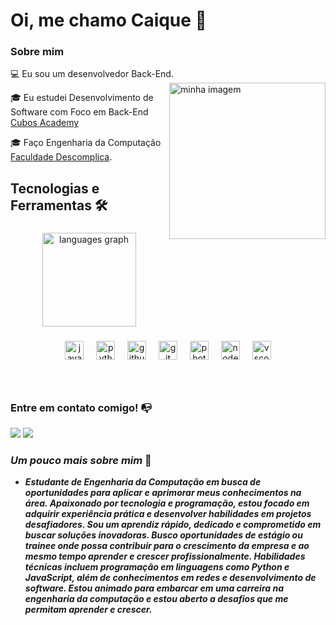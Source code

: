# Oi, me chamo Caique 👋

### Sobre mim

💻 Eu sou um desenvolvedor Back-End.
  <img align="right" alt="minha imagem" width="250" src="https://i.imgur.com/8MupZHY.gif" width="350px" />

<!-- Isso é um comentário, não irá aparecer no seu perfil
(Abaixo você seleciona o curso que você está fazendo no momento) -->
🎓 Eu estudei Desenvolvimento de Software com Foco em Back-End [Cubos Academy](https://cubos.academy/)

🎓 Faço Engenharia da Computação [Faculdade Descomplica](https://descomplica.com.br/faculdade/).

## **Tecnologias e Ferramentas 🛠**

<!-- (Aqui você pode adicionar tecnologias que aprendeu no curso, já listamos algumas delas, e outras que já domina)) -->

<!-- (Já colocar tecnologias do On Demand que aprende no curso)) -->

<!-- (Você pode adicionar novas tecnologias insira ![Nome da Tecnologia](https://img.shields.io/badge/-[Nome da tecnologia]-[Cor do fundo]?style=flat-square&logo=[Nome da tecnologia])) -->

<!--
Substitua o usuário lbguilherme pelo seu usuário no GitHub.
-->

###

<div align="center">
  <img src="https://github-readme-stats.vercel.app/api/top-langs?username=CaiqueCast&locale=en&hide_title=false&layout=compact&card_width=320&langs_count=5&theme=dracula&hide_border=false&order=2" height="150" alt="languages graph"  />
</div>

###

###


<div align="center">
  <img src="https://cdn.jsdelivr.net/gh/devicons/devicon/icons/javascript/javascript-original.svg" height="30" alt="javascript logo"  />
  <img width="12" />
  <img src="https://cdn.jsdelivr.net/gh/devicons/devicon/icons/python/python-original.svg" height="30" alt="python logo"  />
  <img width="12" />
  <img src="https://cdn.jsdelivr.net/gh/devicons/devicon/icons/github/github-original.svg" height="30" alt="github logo"  />
  <img width="12" />
  <img src="https://cdn.jsdelivr.net/gh/devicons/devicon/icons/git/git-original.svg" height="30" alt="git logo"  />
  <img width="12" />
  <img src="https://cdn.jsdelivr.net/gh/devicons/devicon/icons/photoshop/photoshop-plain.svg" height="30" alt="photoshop logo"  />
  <img width="12" />
  <img src="https://cdn.jsdelivr.net/gh/devicons/devicon/icons/nodejs/nodejs-original.svg" height="30" alt="nodejs logo"  />
  <img width="12" />
  <img src="https://cdn.jsdelivr.net/gh/devicons/devicon/icons/vscode/vscode-original.svg" height="30" alt="vscode logo"  />
</div>

###

<div align="left">
</div>

###

<br clear="both">

###
### Entre em contato comigo! 📭
<div>
<a href="https://www.instagram.com/caique.castro03/" target="_blank"><img src="https://img.shields.io/badge/-Instagram-%23E4405F?style=for-the-badge&logo=instagram&logoColor=white" target="_blank"></a>
<a href="https://www.linkedin.com/in/caique-castro03/" target="_blank"><img src="https://img.shields.io/badge/-LinkedIn-%230077B5?style=for-the-badge&logo=linkedin&logoColor=white" target="_blank"></a> 

### <i>Um pouco mais sobre mim</i> 🚀

- ***Estudante de Engenharia da Computação em busca de oportunidades para aplicar e aprimorar meus conhecimentos na área. Apaixonado por tecnologia e programação, estou focado em adquirir experiência prática e desenvolver habilidades em projetos desafiadores. Sou um aprendiz rápido, dedicado e comprometido em buscar soluções inovadoras. Busco oportunidades de estágio ou trainee onde possa contribuir para o crescimento da empresa e ao mesmo tempo aprender e crescer profissionalmente. Habilidades técnicas incluem programação em linguagens como Python e JavaScript, além de conhecimentos em redes e desenvolvimento de software. Estou animado para embarcar em uma carreira na engenharia da computação e estou aberto a desafios que me permitam aprender e crescer.***
</div>

